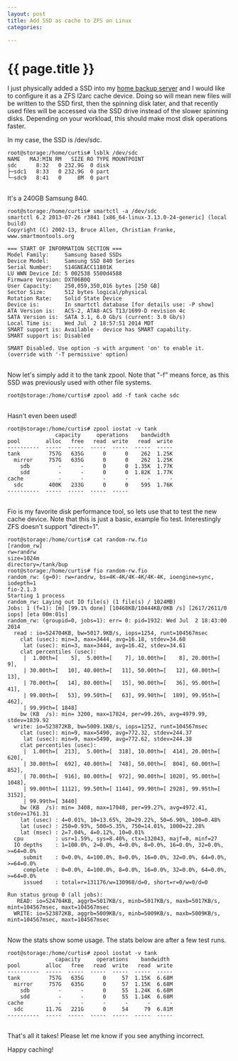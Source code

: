 ```yaml
---
layout: post
title: Add SSD as cache to ZFS on Linux
categories:

---
```

 
# {{ page.title }}

I just physically added a SSD into my [home backup server](http://localhost:4000/2014/07/01/ZFS-ubuntu-trusty.html) and I would like to configure it as a ZFS l2arc cache device. Doing so will mean new files will be written to the SSD first, then the spinning disk later, and that recently used files will be accessed via the SSD drive instead of the slower spinning disks. Depending on your workload, this should make most disk operations faster. 

In my case, the SSD is /dev/sdc.

<pre>
<code>root@storage:/home/curtis# lsblk /dev/sdc
NAME   MAJ:MIN RM   SIZE RO TYPE MOUNTPOINT
sdc      8:32   0 232.9G  0 disk 
├─sdc1   8:33   0 232.9G  0 part 
└─sdc9   8:41   0     8M  0 part 
</code>
</pre>

It's a 240GB Samsung 840.

<pre>
<code>root@storage:/home/curtis# smartctl -a /dev/sdc
smartctl 6.2 2013-07-26 r3841 [x86_64-linux-3.13.0-24-generic] (local build)
Copyright (C) 2002-13, Bruce Allen, Christian Franke, www.smartmontools.org

=== START OF INFORMATION SECTION ===
Model Family:     Samsung based SSDs
Device Model:     Samsung SSD 840 Series
Serial Number:    S14GNEACC11801K
LU WWN Device Id: 5 002538 5500d4588
Firmware Version: DXT06B0Q
User Capacity:    250,059,350,016 bytes [250 GB]
Sector Size:      512 bytes logical/physical
Rotation Rate:    Solid State Device
Device is:        In smartctl database [for details use: -P show]
ATA Version is:   ACS-2, ATA8-ACS T13/1699-D revision 4c
SATA Version is:  SATA 3.1, 6.0 Gb/s (current: 3.0 Gb/s)
Local Time is:    Wed Jul  2 18:57:51 2014 MDT
SMART support is: Available - device has SMART capability.
SMART support is: Disabled

SMART Disabled. Use option -s with argument 'on' to enable it.
(override with '-T permissive' option)
</code>
</pre>

Now let's simply add it to the tank zpool. Note that "-f" means force, as this SSD was previously used with other file systems.

<pre>
<code>root@storage:/home/curtis# zpool add -f tank cache sdc
</code>
</pre>

Hasn't even been used!

<pre>
<code>root@storage:/home/curtis# zpool iostat -v tank
               capacity     operations    bandwidth
pool        alloc   free   read  write   read  write
----------  -----  -----  -----  -----  -----  -----
tank         757G   635G      0      0    262  1.25K
  mirror     757G   635G      0      0    262  1.25K
    sdb         -      -      0      0  1.35K  1.77K
    sdd         -      -      0      0  1.82K  1.77K
cache           -      -      -      -      -      -
  sdc        400K   233G      0      0    595  1.76K
----------  -----  -----  -----  -----
</code>
</pre>

Fio is my favorite disk performance tool, so lets use that to test the new cache device. Note that this is just a basic, example fio test. Interestingly ZFS doesn't support "direct=1". 

<pre>
<code>root@storage:/home/curtis# cat random-rw.fio 
[random_rw]
rw=randrw
size=1024m
directory=/tank/bup
root@storage:/home/curtis# fio random-rw.fio 
random_rw: (g=0): rw=randrw, bs=4K-4K/4K-4K/4K-4K, ioengine=sync, iodepth=1
fio-2.1.3
Starting 1 process
random_rw: Laying out IO file(s) (1 file(s) / 1024MB)
Jobs: 1 (f=1): [m] [99.1% done] [10468KB/10444KB/0KB /s] [2617/2611/0 iops] [eta 00m:01s]
random_rw: (groupid=0, jobs=1): err= 0: pid=1932: Wed Jul  2 18:43:00 2014
  read : io=524704KB, bw=5017.9KB/s, iops=1254, runt=104567msec
    clat (usec): min=3, max=3444, avg=16.18, stdev=34.60
     lat (usec): min=3, max=3444, avg=16.42, stdev=34.61
    clat percentiles (usec):
     |  1.00th=[    5],  5.00th=[    7], 10.00th=[    8], 20.00th=[    9],
     | 30.00th=[   10], 40.00th=[   11], 50.00th=[   12], 60.00th=[   13],
     | 70.00th=[   14], 80.00th=[   15], 90.00th=[   36], 95.00th=[   41],
     | 99.00th=[   53], 99.50th=[   63], 99.90th=[  189], 99.95th=[  462],
     | 99.99th=[ 1848]
    bw (KB  /s): min= 3200, max=17824, per=99.26%, avg=4979.99, stdev=1839.92
  write: io=523872KB, bw=5009.1KB/s, iops=1252, runt=104567msec
    clat (usec): min=9, max=5490, avg=772.32, stdev=244.37
     lat (usec): min=9, max=5490, avg=772.62, stdev=244.38
    clat percentiles (usec):
     |  1.00th=[  213],  5.00th=[  318], 10.00th=[  414], 20.00th=[  620],
     | 30.00th=[  692], 40.00th=[  748], 50.00th=[  804], 60.00th=[  852],
     | 70.00th=[  916], 80.00th=[  972], 90.00th=[ 1020], 95.00th=[ 1048],
     | 99.00th=[ 1112], 99.50th=[ 1144], 99.90th=[ 2928], 99.95th=[ 3152],
     | 99.99th=[ 3440]
    bw (KB  /s): min= 3408, max=17048, per=99.27%, avg=4972.41, stdev=1761.31
    lat (usec) : 4=0.01%, 10=13.65%, 20=29.22%, 50=6.90%, 100=0.48%
    lat (usec) : 250=0.93%, 500=5.35%, 750=14.01%, 1000=22.28%
    lat (msec) : 2=7.04%, 4=0.12%, 10=0.01%
  cpu          : usr=1.59%, sys=8.40%, ctx=132043, majf=0, minf=27
  IO depths    : 1=100.0%, 2=0.0%, 4=0.0%, 8=0.0%, 16=0.0%, 32=0.0%, >=64=0.0%
     submit    : 0=0.0%, 4=100.0%, 8=0.0%, 16=0.0%, 32=0.0%, 64=0.0%, >=64=0.0%
     complete  : 0=0.0%, 4=100.0%, 8=0.0%, 16=0.0%, 32=0.0%, 64=0.0%, >=64=0.0%
     issued    : total=r=131176/w=130968/d=0, short=r=0/w=0/d=0

Run status group 0 (all jobs):
   READ: io=524704KB, aggrb=5017KB/s, minb=5017KB/s, maxb=5017KB/s, mint=104567msec, maxt=104567msec
  WRITE: io=523872KB, aggrb=5009KB/s, minb=5009KB/s, maxb=5009KB/s, mint=104567msec, maxt=104567msec
</code>
</pre>

Now the stats show some usage. The stats below are after a few test runs.

<pre>
<code>root@storage:/home/curtis# zpool iostat -v tank
               capacity     operations    bandwidth
pool        alloc   free   read  write   read  write
----------  -----  -----  -----  -----  -----  -----
tank         757G   635G      0     57  1.15K  6.68M
  mirror     757G   635G      0     57  1.15K  6.68M
    sdb         -      -      0     55  1.24K  6.68M
    sdd         -      -      0     55  1.14K  6.68M
cache           -      -      -      -      -      -
  sdc       11.7G   221G      0     54     79  6.81M
----------  -----  -----  -----  -----  -----  -----
</code>
</pre>

That's all it takes! Please let me know if you see anything incorrect.

Happy caching!
